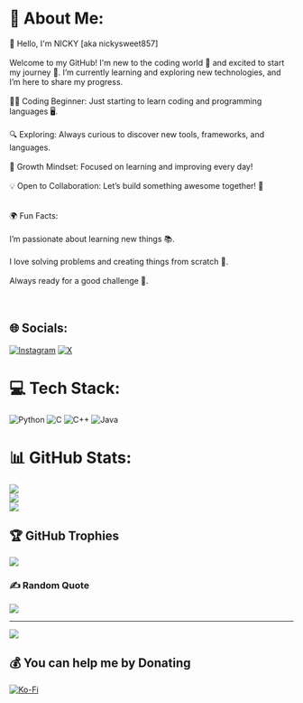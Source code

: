 # 💫 About Me:
👋 Hello, I'm NICKY [aka nickysweet857] <br><br>Welcome to my GitHub! I'm new to the coding world 🌱 and excited to start my journey 🚀. I’m currently learning and exploring new technologies, and I’m here to share my progress.<br><br>👩‍💻 Coding Beginner: Just starting to learn coding and programming languages 🖥️.<br><br>🔍 Exploring: Always curious to discover new tools, frameworks, and languages.<br><br>🌱 Growth Mindset: Focused on learning and improving every day!<br><br>💡 Open to Collaboration: Let’s build something awesome together! 🤝<br><br><br>🌍 Fun Facts:<br><br>I’m passionate about learning new things 📚.<br><br>I love solving problems and creating things from scratch 🔨.<br><br>Always ready for a good challenge 💪.<br><br><br>


## 🌐 Socials:
[![Instagram](https://img.shields.io/badge/Instagram-%23E4405F.svg?logo=Instagram&logoColor=white)](https://instagram.com/nickysweet857) [![X](https://img.shields.io/badge/X-black.svg?logo=X&logoColor=white)](https://x.com/nickysweet857) 

# 💻 Tech Stack:
![Python](https://img.shields.io/badge/python-3670A0?style=for-the-badge&logo=python&logoColor=ffdd54) ![C](https://img.shields.io/badge/c-%2300599C.svg?style=for-the-badge&logo=c&logoColor=white) ![C++](https://img.shields.io/badge/c++-%2300599C.svg?style=for-the-badge&logo=c%2B%2B&logoColor=white) ![Java](https://img.shields.io/badge/java-%23ED8B00.svg?style=for-the-badge&logo=openjdk&logoColor=white)
# 📊 GitHub Stats:
![](https://github-readme-stats.vercel.app/api?username=nickysweet857&theme=dark&hide_border=false&include_all_commits=false&count_private=false)<br/>
![](https://github-readme-streak-stats.herokuapp.com/?user=nickysweet857&theme=dark&hide_border=false)<br/>
![](https://github-readme-stats.vercel.app/api/top-langs/?username=nickysweet857&theme=dark&hide_border=false&include_all_commits=false&count_private=false&layout=compact)

## 🏆 GitHub Trophies
![](https://github-profile-trophy.vercel.app/?username=nickysweet857&theme=radical&no-frame=false&no-bg=true&margin-w=4)

### ✍️ Random Quote
![](https://quotes-github-readme.vercel.app/api?type=vetical&theme=radical)

---
[![](https://visitcount.itsvg.in/api?id=nickysweet857&icon=0&color=0)](https://visitcount.itsvg.in)

  ## 💰 You can help me by Donating
  [![Ko-Fi](https://img.shields.io/badge/Ko--fi-F16061?style=for-the-badge&logo=ko-fi&logoColor=white)](https://ko-fi.com/nickysweet857) 
